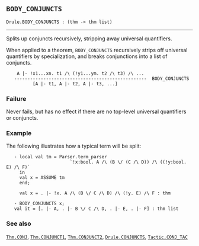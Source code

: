 ## `BODY_CONJUNCTS`

``` hol4
Drule.BODY_CONJUNCTS : (thm -> thm list)
```

------------------------------------------------------------------------

Splits up conjuncts recursively, stripping away universal quantifiers.

When applied to a theorem, `BODY_CONJUNCTS` recursively strips off
universal quantifiers by specialization, and breaks conjunctions into a
list of conjuncts.

``` hol4
    A |- !x1...xn. t1 /\ (!y1...ym. t2 /\ t3) /\ ...
   --------------------------------------------------  BODY_CONJUNCTS
          [A |- t1, A |- t2, A |- t3, ...]
```

### Failure

Never fails, but has no effect if there are no top-level universal
quantifiers or conjuncts.

### Example

The following illustrates how a typical term will be split:

``` hol4
   - local val tm = Parser.term_parser
                        `!x:bool. A /\ (B \/ (C /\ D)) /\ ((!y:bool. E) /\ F)`
     in
     val x = ASSUME tm
     end;

     val x = . |- !x. A /\ (B \/ C /\ D) /\ (!y. E) /\ F : thm

   - BODY_CONJUNCTS x;
   val it = [. |- A, . |- B \/ C /\ D, . |- E, . |- F] : thm list
```

### See also

[`Thm.CONJ`](#Thm.CONJ), [`Thm.CONJUNCT1`](#Thm.CONJUNCT1),
[`Thm.CONJUNCT2`](#Thm.CONJUNCT2),
[`Drule.CONJUNCTS`](#Drule.CONJUNCTS),
[`Tactic.CONJ_TAC`](#Tactic.CONJ_TAC)
